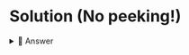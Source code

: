 # Solution (No peeking!)


<details> <summary> 👀 Answer  </summary>

```python
print("Marky")
print("September 20, 2029")

print("""I am signing up for Replit's 100 days of Python challenge!
I will make sure to spend some time every day coding along, for a minimum of 10 minutes a day.
I'll be using Replit, an amazing online IDE so I can do this from my phone wherever I happen to be. No excuses for not coding from the middle of a field!""")

print("I am feeling 🥳")

print("You can follow my progress at replit.com/IamMarkProbably")

```






</details>